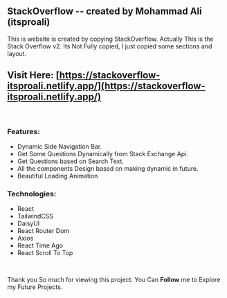 ## StackOverflow -- created by Mohammad Ali (itsproali)

This is website is created by copying StackOverflow. Actually This is the Stack Overflow v2. Its Not Fully copied, I just copied some sections and layout.

## Visit Here: [https://stackoverflow-itsproali.netlify.app/](https://stackoverflow-itsproali.netlify.app/)

<br>

### Features:

- Dynamic Side Navigation Bar.
- Get Some Questions Dynamically from Stack Exchange Api.
- Get Questions based on Search Text.
- All the components Design based on making dynamic in future.
- Beautiful Loading Animation

### Technologies:

- React
- TailwindCSS
- DaisyUI
- React Router Dom
- Axios
- React Time Ago
- React Scroll To Top

<br>

Thank you So much for viewing this project. You Can **Follow** me to Explore my Future Projects.
